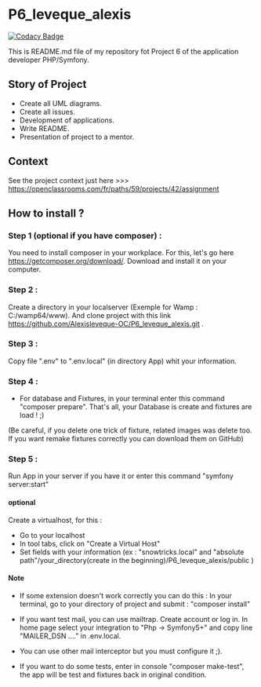 # P6_leveque_alexis
[![Codacy Badge](https://app.codacy.com/project/badge/Grade/518915633cf645f4b16c9c5d96aefcaa)](https://www.codacy.com/manual/Alexisleveque-OC/P6_leveque_alexis?utm_source=github.com&amp;utm_medium=referral&amp;utm_content=Alexisleveque-OC/P6_leveque_alexis&amp;utm_campaign=Badge_Grade)

This is  README.md file of my repository fot Project 6 of the application developer PHP/Symfony.

## Story of Project

- Create all UML diagrams.
- Create all issues. 
- Development of applications.
- Write README.
- Presentation of project to a mentor.

## Context

See the project context just here >>> https://openclassrooms.com/fr/paths/59/projects/42/assignment

## How to install ?

### Step 1 (optional if you have composer) :
You need to install composer in your workplace. For this, let's go here https://getcomposer.org/download/. 
Download and install it on your computer.

### Step 2 :
Create a directory in your localserver (Exemple for Wamp : C:/wamp64/www). And clone project with this link https://github.com/Alexisleveque-OC/P6_leveque_alexis.git .

### Step 3 : 
Copy file ".env" to ".env.local" (in directory App) whit your information.

### Step 4 :
- For database and Fixtures, in your terminal enter this command "composer prepare".
That's all, your Database is create and fixtures are load ! ;) 

(Be careful, if you delete one trick of fixture, related images was delete too. If you want remake fixtures correctly you can download them on GitHub) 

### Step 5 :
Run App in your server if you have it or enter this command "symfony server:start"

#### optional
Create a virtualhost, for this :
- Go to your localhost
- In tool tabs, click on "Create a Virtual Host"
- Set fields with your information (ex : "snowtricks.local" and "absolute path"/your_directory(create in the beginning)/P6_leveque_alexis/public )

#### Note 
- If some extension doesn't work correctly you can do this :
In your terminal, go to your directory of project and submit : "composer install"

- If you want test mail, you can use mailtrap. Create account or log in. In home page select your integration to "Php -> Symfony5+" and copy line "MAILER_DSN ...." in .env.local.
- You can use other mail interceptor but you must configure it ;).

- If you want to do some tests, enter in console "composer make-test", the app will be test and fixtures back in original condition.